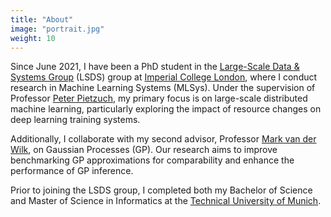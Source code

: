 ```yaml
---
title: "About"
image: "portrait.jpg"
weight: 10
---
```


Since June 2021, I have been a PhD student in the [Large-Scale Data & Systems Group](https://lsds.doc.ic.ac.uk) (LSDS) group at [Imperial College London](https://www.imperial.ac.uk/computing/), where I conduct research in Machine Learning Systems (MLSys). Under the supervision of Professor [Peter Pietzuch](https://www.doc.ic.ac.uk/~prp/), my primary focus is on large-scale distributed machine learning, particularly exploring the impact of resource changes on deep learning training systems.

Additionally, I collaborate with my second advisor, Professor [Mark van der Wilk](https://mvdw.uk), on Gaussian Processes (GP). Our research aims to improve benchmarking GP approximations for comparability and enhance the performance of GP inference.

Prior to joining the LSDS group, I completed both my Bachelor of Science and Master of Science in Informatics at the [Technical University of Munich](https://in.tum.de).


